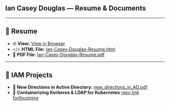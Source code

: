 ## Ian Casey Douglas — Resume & Documents

---

## 📁 Resume

- 🌐 **View:** [View in Browser](https://htmlpreview.github.io/?https://github.com/iancaseydouglas/resume/blob/main/Ian-Casey-Douglas-Resume.html)
- </> **HTML File:** [Ian-Casey-Douglas-Resume.html](./Ian-Casey-Douglas-Resume.html)
- 📄 **PDF File:** [Ian-Casey-Douglas-Resume.pdf](./Ian-Casey-Douglas-Resume.pdf)

---

## 📘 IAM Projects

- 🔷 **New Directions in Active Directory:** [new_directions_in_AD.pdf](./new_directions_in_AD.pdf)
- 🔷 **Containerizing Kerberos & LDAP for Kubernetes** [repo link forthcoming](./new_directions_in_AD.pdf)

